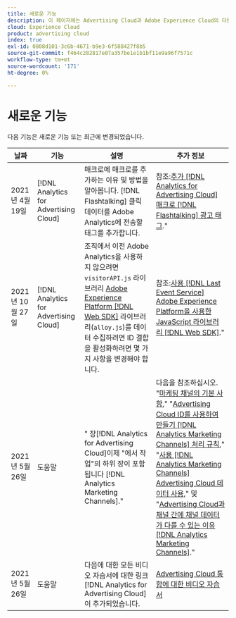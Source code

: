 ```yaml
---
title: 새로운 기능
description: 이 페이지에는 Advertising Cloud과 Adobe Experience Cloud의 다른 제품 및 서비스 간의 통합에 대한 업데이트가 나열됩니다.
cloud: Experience Cloud
product: advertising cloud
index: true
exl-id: 0808d101-3c6b-4671-b9e3-6f588427f8b5
source-git-commit: f464c282817e07a357be1e1b1bf11e9a96f7571c
workflow-type: tm+mt
source-wordcount: '171'
ht-degree: 0%

---
```


# 새로운 기능

다음 기능은 새로운 기능 또는 최근에 변경되었습니다.

| 날짜 | 기능 | 설명 | 추가 정보 |
| ---- | ------- | ----------- | -------------------- |
| 2021년 4월 19일 | [!DNL Analytics for Advertising Cloud] | 매크로에 매크로를 추가하는 이유 및 방법을 알아봅니다. [!DNL Flashtalking] 클릭 데이터를 Adobe Analytics에 전송할 태그를 추가합니다. | 참조:[추가 [!DNL Analytics for Advertising Cloud] 매크로 [!DNL Flashtalking] 광고 태그](/help/integrations/analytics/macros-flashtalking.md).&quot; |
| 2021년 10월 27일 | [!DNL Analytics for Advertising Cloud] | 조직에서 이전 Adobe Analytics을 사용하지 않으려면 `visitorAPI.js` 라이브러리 [Adobe Experience Platform [!DNL Web SDK]](https://experienceleague.adobe.com/docs/experience-platform/edge/home.html) 라이브러리(`alloy.js`)를 데이터 수집하려면 ID 결합을 활성화하려면 몇 가지 사항을 변경해야 합니다. | 참조:[사용 [!DNL Last Event Service] Adobe Experience Platform을 사용한 JavaScript 라이브러리 [!DNL Web SDK]](/help/integrations/analytics/web-sdk.md).&quot; |
| 2021년 5월 26일 | 도움말 | &quot; 장[!DNL Analytics for Advertising Cloud]이제 &quot;에서 작업&quot;의 하위 장이 포함됩니다 [!DNL Analytics Marketing Channels].&quot; | 다음을 참조하십시오. &quot;[마케팅 채널의 기본 사항](/help/integrations/analytics/marketing-channels/mc-overview.md),&quot; &quot;[Advertising Cloud ID를 사용하여 만들기 [!DNL Analytics Marketing Channels] 처리 규칙](/help/integrations/analytics/marketing-channels/mc-ids.md),&quot; &quot;[사용 [!DNL Analytics Marketing Channels] Advertising Cloud 데이터 사용](/help/integrations/analytics/marketing-channels/mc-ac-data.md),&quot; 및 &quot;[Advertising Cloud과 채널 간에 채널 데이터가 다를 수 있는 이유 [!DNL Analytics Marketing Channels]](/help/integrations/analytics/marketing-channels/mc-data-variances.md).&quot; |
| 2021년 5월 26일 | 도움말 | 다음에 대한 모든 비디오 자습서에 대한 링크 [!DNL Analytics for Advertising Cloud] 이 추가되었습니다. | [Advertising Cloud 통합에 대한 비디오 자습서](https://experienceleague.adobe.com/docs/advertising-cloud-learn/tutorials/overview.html) |

<!-- At some point, just make this an overview page instead?

Adobe Advertising Cloud is integrated with the following Adobe Experience Cloud products:

* [Adobe Analytics](/help/integrations/analytics/overview.md)

* Adobe Audience Manager

* Adobe Campaign (Advertising Cloud Search only)

* Adobe Experience Cloud Device Co-op
 -->
